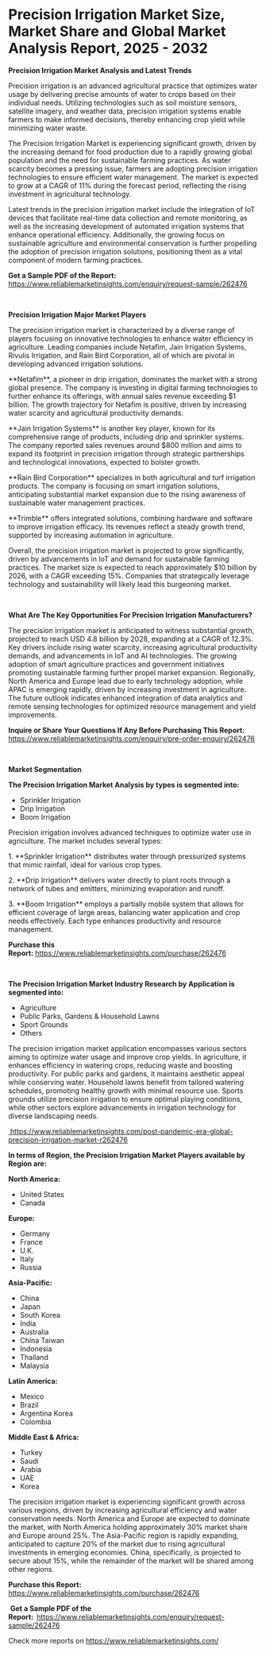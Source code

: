 <p><h1>Precision Irrigation Market Size, Market Share and Global Market Analysis Report, 2025 - 2032</h1></p><p><strong>Precision Irrigation Market Analysis and Latest Trends</strong></p>
<p><p>Precision irrigation is an advanced agricultural practice that optimizes water usage by delivering precise amounts of water to crops based on their individual needs. Utilizing technologies such as soil moisture sensors, satellite imagery, and weather data, precision irrigation systems enable farmers to make informed decisions, thereby enhancing crop yield while minimizing water waste.</p><p>The Precision Irrigation Market is experiencing significant growth, driven by the increasing demand for food production due to a rapidly growing global population and the need for sustainable farming practices. As water scarcity becomes a pressing issue, farmers are adopting precision irrigation technologies to ensure efficient water management. The market is expected to grow at a CAGR of 11% during the forecast period, reflecting the rising investment in agricultural technology.</p><p>Latest trends in the precision irrigation market include the integration of IoT devices that facilitate real-time data collection and remote monitoring, as well as the increasing development of automated irrigation systems that enhance operational efficiency. Additionally, the growing focus on sustainable agriculture and environmental conservation is further propelling the adoption of precision irrigation solutions, positioning them as a vital component of modern farming practices.</p></p>
<p><strong>Get a Sample PDF of the Report:&nbsp;</strong> <a href="https://www.reliablemarketinsights.com/enquiry/request-sample/262476?utm_campaign=3526&utm_medium=2&utm_source=Github&utm_content=ia&utm_term=10042025&utm_id=precision-irrigation">https://www.reliablemarketinsights.com/enquiry/request-sample/262476</a></p>
<p>&nbsp;</p>
<p><strong>Precision Irrigation Major Market Players</strong></p>
<p><p>The precision irrigation market is characterized by a diverse range of players focusing on innovative technologies to enhance water efficiency in agriculture. Leading companies include Netafim, Jain Irrigation Systems, Rivulis Irrigation, and Rain Bird Corporation, all of which are pivotal in developing advanced irrigation solutions.</p><p>**Netafim**, a pioneer in drip irrigation, dominates the market with a strong global presence. The company is investing in digital farming technologies to further enhance its offerings, with annual sales revenue exceeding $1 billion. The growth trajectory for Netafim is positive, driven by increasing water scarcity and agricultural productivity demands.</p><p>**Jain Irrigation Systems** is another key player, known for its comprehensive range of products, including drip and sprinkler systems. The company reported sales revenues around $800 million and aims to expand its footprint in precision irrigation through strategic partnerships and technological innovations, expected to bolster growth.</p><p>**Rain Bird Corporation** specializes in both agricultural and turf irrigation products. The company is focusing on smart irrigation solutions, anticipating substantial market expansion due to the rising awareness of sustainable water management practices.</p><p>**Trimble** offers integrated solutions, combining hardware and software to improve irrigation efficacy. Its revenues reflect a steady growth trend, supported by increasing automation in agriculture.</p><p>Overall, the precision irrigation market is projected to grow significantly, driven by advancements in IoT and demand for sustainable farming practices. The market size is expected to reach approximately $10 billion by 2026, with a CAGR exceeding 15%. Companies that strategically leverage technology and sustainability will likely lead this burgeoning market.</p></p>
<p>&nbsp;</p>
<p><strong>What Are The Key Opportunities For Precision Irrigation Manufacturers?</strong></p>
<p><p>The precision irrigation market is anticipated to witness substantial growth, projected to reach USD 4.8 billion by 2028, expanding at a CAGR of 12.3%. Key drivers include rising water scarcity, increasing agricultural productivity demands, and advancements in IoT and AI technologies. The growing adoption of smart agriculture practices and government initiatives promoting sustainable farming further propel market expansion. Regionally, North America and Europe lead due to early technology adoption, while APAC is emerging rapidly, driven by increasing investment in agriculture. The future outlook indicates enhanced integration of data analytics and remote sensing technologies for optimized resource management and yield improvements.</p></p>
<p><strong>Inquire or Share Your Questions If Any Before Purchasing This Report:</strong> <a href="https://www.reliablemarketinsights.com/enquiry/pre-order-enquiry/262476?utm_campaign=3526&utm_medium=2&utm_source=Github&utm_content=ia&utm_term=10042025&utm_id=precision-irrigation">https://www.reliablemarketinsights.com/enquiry/pre-order-enquiry/262476</a></p>
<p>&nbsp;</p>
<p><strong>Market Segmentation</strong></p>
<p><strong>The Precision Irrigation Market Analysis by types is segmented into:</strong></p>
<p><ul><li>Sprinkler Irrigation</li><li>Drip Irrigation</li><li>Boom Irrigation</li></ul></p>
<p><p>Precision irrigation involves advanced techniques to optimize water use in agriculture. The market includes several types: </p><p>1. **Sprinkler Irrigation** distributes water through pressurized systems that mimic rainfall, ideal for various crop types. </p><p>2. **Drip Irrigation** delivers water directly to plant roots through a network of tubes and emitters, minimizing evaporation and runoff. </p><p>3. **Boom Irrigation** employs a partially mobile system that allows for efficient coverage of large areas, balancing water application and crop needs effectively. Each type enhances productivity and resource management.</p></p>
<p><strong>Purchase this Report:&nbsp;</strong><a href="https://www.reliablemarketinsights.com/purchase/262476?utm_campaign=3526&utm_medium=2&utm_source=Github&utm_content=ia&utm_term=10042025&utm_id=precision-irrigation">https://www.reliablemarketinsights.com/purchase/262476</a></p>
<p>&nbsp;</p>
<p><strong>The Precision Irrigation Market Industry Research by Application is segmented into:</strong></p>
<p><ul><li>Agriculture</li><li>Public Parks, Gardens & Household Lawns</li><li>Sport Grounds</li><li>Others</li></ul></p>
<p><p>The precision irrigation market application encompasses various sectors aiming to optimize water usage and improve crop yields. In agriculture, it enhances efficiency in watering crops, reducing waste and boosting productivity. For public parks and gardens, it maintains aesthetic appeal while conserving water. Household lawns benefit from tailored watering schedules, promoting healthy growth with minimal resource use. Sports grounds utilize precision irrigation to ensure optimal playing conditions, while other sectors explore advancements in irrigation technology for diverse landscaping needs.</p></p>
<p><a href="https://www.reliablemarketinsights.com/post-pandemic-era-global-precision-irrigation-market-r262476?utm_campaign=3526&utm_medium=2&utm_source=Github&utm_content=ia&utm_term=10042025&utm_id=precision-irrigation">&nbsp;https://www.reliablemarketinsights.com/post-pandemic-era-global-precision-irrigation-market-r262476</a></p>
<p><strong>In terms of Region, the Precision Irrigation Market Players available by Region are:</strong></p>
<p>
    <p> <strong> North America: </strong>
        <ul>
            <li>United States</li>
            <li>Canada</li>
        </ul>
        </p> 
    <p> <strong> Europe: </strong>
        <ul>
            <li>Germany</li>
            <li>France</li>
            <li>U.K.</li>
            <li>Italy</li>
            <li>Russia</li>
        </ul>
        </p> 
    <p> <strong> Asia-Pacific: </strong>
        <ul>
            <li>China</li>
            <li>Japan</li>
            <li>South Korea</li>
            <li>India</li>
            <li>Australia</li>
            <li>China Taiwan</li>
            <li>Indonesia</li>
            <li>Thailand</li>
            <li>Malaysia</li>
        </ul>
        </p> 
    <p> <strong> Latin America: </strong>
        <ul>
            <li>Mexico</li>
            <li>Brazil</li>
            <li>Argentina Korea</li>
            <li>Colombia</li>
        </ul>
        </p> 
    <p> <strong> Middle East & Africa: </strong>
        <ul>
            <li>Turkey</li>
            <li>Saudi</li>
            <li>Arabia</li>
            <li>UAE</li>
            <li>Korea</li>
        </ul>
    </p>
    </p>
<p><p>The precision irrigation market is experiencing significant growth across various regions, driven by increasing agricultural efficiency and water conservation needs. North America and Europe are expected to dominate the market, with North America holding approximately 30% market share and Europe around 25%. The Asia-Pacific region is rapidly expanding, anticipated to capture 20% of the market due to rising agricultural investments in emerging economies. China, specifically, is projected to secure about 15%, while the remainder of the market will be shared among other regions.</p></p>
<p><strong>Purchase this Report: </strong><a href="https://www.reliablemarketinsights.com/purchase/262476?utm_campaign=3526&utm_medium=2&utm_source=Github&utm_content=ia&utm_term=10042025&utm_id=precision-irrigation">https://www.reliablemarketinsights.com/purchase/262476</a></p>
<p>&nbsp;<strong>Get a Sample PDF of the Report:&nbsp;&nbsp;</strong><a href="https://www.reliablemarketinsights.com/enquiry/request-sample/262476?utm_campaign=3526&utm_medium=2&utm_source=Github&utm_content=ia&utm_term=10042025&utm_id=precision-irrigation">https://www.reliablemarketinsights.com/enquiry/request-sample/262476</a></p>
<p><strong></strong></p>
<p>Check more reports on <a href="https://www.reliablemarketinsights.com/?utm_campaign=3526&utm_medium=2&utm_source=Github&utm_content=ia&utm_term=10042025&utm_id=precision-irrigation">https://www.reliablemarketinsights.com/</a></p>